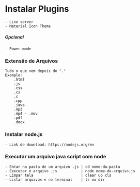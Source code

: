 # Instalar Plugins

    - Live server
    - Material Icon Theme

##### Opcional
    - Power mode

### Extensão de Arquivos
    Tudo o que vem depois do "." 
    Exemplo:
        .html
        .js
        .css
        .cs
        .c
        .cpp   
        .java
        .mp3
        .mp4 - .mov
        .pdf
        .docx
### Instalar node.js
    - Link de download: https://nodejs.org/en

### Executar um arquivo java script com node
    - Entar na pasta de um arquivo .js | cd nome-da-pasta
    - Executar o arquivo .js           | node nome-do-arquivo.js
    - Limpar tela                      | clear uo cls
    - Listar arquivos e no terminal    | ls ou dir
